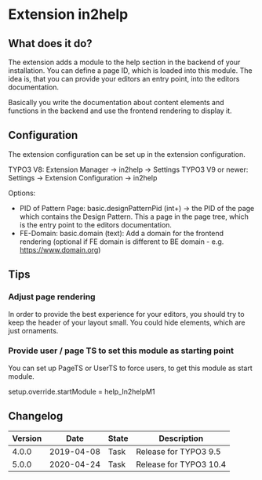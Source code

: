 # Extension in2help

## What does it do?

The extension adds a module to the help section in the backend of
your installation. You can define a page ID, which is loaded into this module.
The idea is, that you can provide your editors an entry point, into the
editors documentation.

Basically you write the documentation about content elements and functions in
the backend and use the frontend rendering to display it.

## Configuration

The extension configuration can be set up in the extension configuration.

TYPO3 V8: Extension Manager -> in2help -> Settings
TYPO3 V9 or newer: Settings -> Extension Configuration -> in2help

Options:
* PID of Pattern Page: basic.designPatternPid (int+) -> the PID of the page which
contains the Design Pattern. This a page in the page tree, which is the entry
point to the editors documentation.
* FE-Domain: basic.domain (text): Add a domain for the frontend rendering
(optional if FE domain is different to BE domain - e.g. https://www.domain.org)

## Tips

### Adjust page rendering

In order to provide the best experience for your editors, you should try to keep
the header of your layout small. You could hide elements, which are just
ornaments.

### Provide user / page TS to set this module as starting point

You can set up PageTS or UserTS to force users, to get this module as start
module.

setup.override.startModule = help_In2helpM1

## Changelog

| Version    | Date       | State      | Description                                                                  |
| ---------- | ---------- | ---------- | ---------------------------------------------------------------------------- |
| 4.0.0      | 2019-04-08 | Task       | Release for TYPO3 9.5                                                        |
| 5.0.0      | 2020-04-24 | Task       | Release for TYPO3 10.4                                                       |
